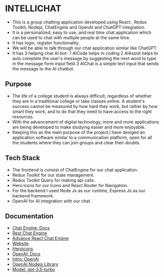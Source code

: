 # INTELLICHAT

- This is a group chatting application developed using React , Redux Toolkit, Nodejs, ChatEngine and OpenAI and ChatGPT integration.
- It is a personalized, easy to use, and real time chat application which can be used to chat with multiple people at the same time.
- It has login, register functionality.
- We will be able to talk through our chat application similar like ChatGPT.
- It has 3 helping chat AI bot-
1 AICode helps in coding
2 AIAssist helps to auto complete the user's message by suggesting the next word to type in the message form input field
3 AIChat is a simple text input that sends the message to the AI chatbot.

## Purpose

- The life of a college student is always difficult, regardless of whether they are in a traditional college or take classes online. A student's success cannot be measured by how hard they work, but rather by how smart they work, and to do that they need to have access to the right resources.
- With the advancement of digital technology, more and more applications are being developed to make studying easier and more enjoyable.
- Keeping this as the main purpose of the project,I have desiged an application software similar to a communication platform, open for all the students where they can join groups and clear their doubts.

## Tech Stack

- The frontend is consist of ChatEngine for our chat application.
- Redux Toolkit for our state management.
- Redux Toolkit Query for making api calls.
- Hero icons for our Icons and React Router for Navigation.
- For the backend I used Node Js as our runtime, Express Js as our backend framework.
- OpenAI for AI integration with our chat.

## Documentation

- [Chat Engine: Docs](https://chatengine.io/docs/react/v2)
- [Rest Chat Engine](https://rest.chatengine.io/)
- [Advance React Chat Engine](https://chatengine-io.github.io/react-chat-engine-advanced/?path=%2Fdocs%2Fmultichatwindow--default-story)
- [Website](https://chatengine.io/)
- [Heroicons](https://heroicons.com/)
- [OpenAI: Docs](https://platform.openai.com/docs/guides/chat)
- [Intro: OpenAi](https://platform.openai.com/docs/introduction)
- [OpenAI Nodejs Library](https://github.com/openai/openai-node)
- [Model: gpt-3.5-turbo](https://platform.openai.com/docs/api-reference/chat/create)

